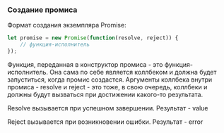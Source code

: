 ### Создание промиса

Формат создания экземпляра Promise:

```javascript
let promise = new Promise(function(resolve, reject)) {
	// функция-исполнитель
});
```

Функция, переданная в конструктор промиса - это функция-исполнитель. Она сама по себе является
коллбеком и должна будет запуститься, когда промис создастся. Аргументы коллбека внутри промиса -
resolve и reject - это тоже, в свою очередь, коллбеки и должны будут вызваться при достижении
какого-то результата.

Resolve вызывается при успешном завершении. Результат - value

Reject вызывается при возникновении ошибки. Результат - error


